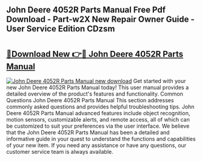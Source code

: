 ## John Deere 4052R Parts Manual Free Pdf Download - Part-w2X New Repair Owner Guide - User Service Edition CDzsm

# <h2><a href="http://bc95818.oget.top/?id=John+Deere+4052R+Parts+Manual">🔗Download New 👉🔴 John Deere 4052R Parts Manual</a></h2>

[![John Deere 4052R Parts Manual new download](https://i.imgur.com/5g1atiW.png)](http://bc95818.oget.top/?id=John+Deere+4052R+Parts+Manual)
Get started with your new John Deere 4052R Parts Manual today! This user manual provides a detailed overview of the product's features and functionality. Common Questions John Deere 4052R Parts Manual This section addresses commonly asked questions and provides helpful troubleshooting tips. John Deere 4052R Parts Manual advanced features include object recognition, motion sensors, customizable alerts, and remote access, all of which can be customized to suit your preferences via the user interface. We believe that the John Deere 4052R Parts Manual has been a detailed and informative guide in your quest to understand the functions and capabilities of your new item. If you need any assistance or have any questions, our customer service team is always available.
